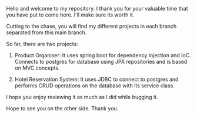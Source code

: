 Hello and welcome to my repository. I thank you for your valuable time that you have put to come here. I'll make sure its worth it.

Cutting to the chase, you will find my different projects in each branch separated from this main branch.

So far, there are two projects:
1. Product Organiser: It uses spring boot for dependency injection and IoC. Connects to postgres for database using JPA repositories and is based on MVC concepts.
   
2. Hotel Reservation System: It uses JDBC to connect to postgres and performs CRUD operations on the database with its service class.

I hope you enjoy reviewing it as much as I did while bugging it.

Hope to see you on the other side.
Thank you.
